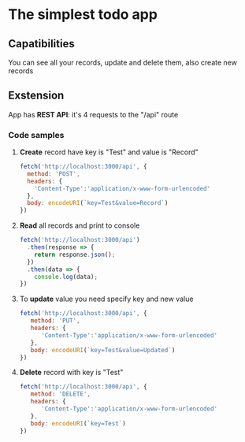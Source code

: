 # The simplest todo app

## Capatibilities

You can see all your records, update and delete them, also create new records 

## Exstension

App has <strong>REST API</strong>: it's 4 requests to the "/api" route 

### Code samples
1. <strong>Create</strong> record have key is "Test" and value is "Record"
	```js
	fetch('http://localhost:3000/api', {
	  method: 'POST',
	  headers: {
	    'Content-Type':'application/x-www-form-urlencoded'
	  },
	  body: encodeURI(`key=Test&value=Record`)
	})
	```

2. <strong>Read</strong> all records and print to console
	```js
	fetch('http://localhost:3000/api')
	  .then(response => {
	    return response.json();
	  })
	  .then(data => {
	    console.log(data);
	})
	```

3. To <strong>update</strong> value you need specify key and new value
	```js
	fetch('http://localhost:3000/api', {
	   method: 'PUT',
	   headers: {
	      'Content-Type':'application/x-www-form-urlencoded'
	   },
	   body: encodeURI(`key=Test&value=Updated`)
	})
	```


4. <strong>Delete</strong> record with key is "Test"
	```js
	fetch('http://localhost:3000/api', {
	   method: 'DELETE',
	   headers: {
	      'Content-Type':'application/x-www-form-urlencoded'
	   },
	   body: encodeURI(`key=Test`)
	})
	```
